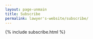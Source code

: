 ```yaml
---
layout: page-unmain
title: Subscribe
permalink: lawyer's-website/subscribe/
---
```


{% include subscribe.html %}